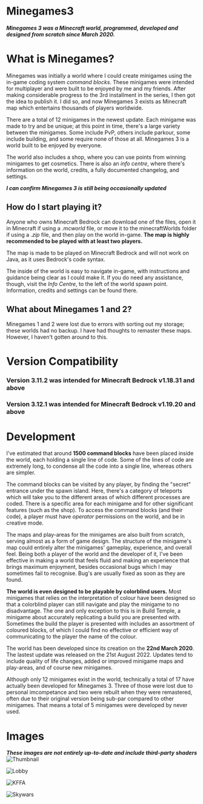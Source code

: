 # Minegames3
***Minegames 3 was a Minecraft world, programmed, developed and designed from scratch since March 2020.***

# What is Minegames?
Minegames was initially a world where I could create minigames using the in-game coding system *command blocks*.
These minigames were intended for multiplayer and were built to be enjoyed by me and my friends.
After making considerable progress to the 3rd installment in the series, I then got the idea to publish it.
I did so, and now Minegames 3 exists as Minecraft map which entertains thousands of players worldwide.

There are a total of 12 minigames in the newest update. Each minigame was made to try and be unique; at this point in time, there's a large variety between the minigames. Some include PvP, others include parkour, some include building, and some require none of those at all. Minegames 3 is a world built to be enjoyed by everyone.

The world also includes a shop, where you can use points from winning minigames to get cosmetics. There is also an *info centre*, where there's information on the world, credits, a fully documented changelog, and settings.

***I can confirm Minegames 3 is still being occasionally updated***

## How do I start playing it?
Anyone who owns Minecraft Bedrock can download one of the files, open it in Minecraft if using a *.mcworld* file, or move it to the minecraftWorlds folder if using a *.zip* file, and then play on the world in-game. **The map is highly recommended to be played with at least two players.**

The map is made to be played on Minecraft Bedrock and will not work on Java, as it uses Bedrock's code syntax.

The inside of the world is easy to navigate in-game, with instructions and guidance being clear as I could make it. If you do need any assistance, though, visit the *Info Centre*, to the left of the world spawn point. Information, credits and settings can be found there.

## What about Minegames 1 and 2?
Minegames 1 and 2 were lost due to errors with sorting out my storage; these worlds had no backup.
I have had thoughts to remaster these maps. However, I haven't gotten around to this.

# Version Compatibility

### Version 3.11.2 was intended for Minecraft Bedrock v1.18.31 and above
### Version 3.12.1 was intended for Minecraft Bedrock v1.19.20 and above

# Development
I've estimated that around **1500 command blocks** have been placed inside the world, each holding a single line of code. Some of the lines of code are extremely long, to condense all the code into a single line, whereas others are simpler.

The command blocks can be visited by any player, by finding the "secret" entrance under the spawn island. Here, there's a category of teleports which will take you to the different areas of which different processes are coded. There is a specific area for each minigame and for other significant features (such as the shop). To access the command blocks (and their code), a player must have *operator* permissions on the world, and be in creative mode.

The maps and play-areas for the minigames are also built from scratch, serving almost as a form of game design. The structure of the minigame's map could entirely alter the minigames' gameplay, experience, and overall feel. Being both a player of the world and the developer of it, I've been effective in making a world that feels fluid and making an experience that brings maximum enjoyment, besides occasional bugs which I may sometimes fail to recognise. Bug's are usually fixed as soon as they are found.

**The world is even designed to be playable by colorblind users.** Most minigames that relies on the interpretation of colour have been designed so that a colorblind player can still navigate and play the minigame to no disadvantage. The one and only exception to this is in Build Temple, a minigame about accurately replicating a build you are presented with. Sometimes the build the player is presented with includes an assortment of coloured blocks, of which I could find no effective or efficient way of communicating to the player the name of the colour.

The world has been developed since its creation on the **22nd March 2020**. The lastest update was released on the 21st August 2022. Updates tend to include quality of life changes, added or improved minigame maps and play-areas, and of course new minigames.

Although only 12 minigames exist in the world, technically a total of 17 have actually been developed for Minegames 3. Three of those were lost due to personal imcompetance and two were rebuilt when they were remastered, often due to their original version being sub-par compared to other minigames. That means a total of 5 minigames were developed by never used.

# Images
***These images are not entirely up-to-date and include third-party shaders***
![Thumbnail](https://user-images.githubusercontent.com/113607171/190509670-24c0564d-03bd-4d42-b052-c5bc780d91bb.png)

![Lobby](https://user-images.githubusercontent.com/113607171/190509565-d1612fe8-bfe7-467d-abf2-b23b93853963.png)

![KFFA](https://user-images.githubusercontent.com/113607171/190509643-b13bb007-498a-4f14-b6e8-fe14e6023d0e.png)

![Skywars](https://user-images.githubusercontent.com/113607171/190509528-32c16f03-35dd-43b9-8998-c3d3a5ea8bd1.png)
